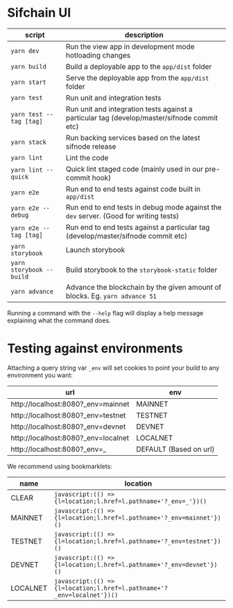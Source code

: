 # Sifchain UI

| script                   | description                                                                                 |
| ------------------------ | ------------------------------------------------------------------------------------------- |
| `yarn dev`               | Run the view app in development mode hotloading changes                                     |
| `yarn build`             | Build a deployable app to the `app/dist` folder                                             |
| `yarn start`             | Serve the deployable app from the `app/dist` folder                                         |
| `yarn test`              | Run unit and integration tests                                                              |
| `yarn test --tag [tag]`  | Run unit and integration tests against a particular tag (develop/master/sifnode commit etc) |
| `yarn stack`             | Run backing services based on the latest sifnode release                                    |
| `yarn lint`              | Lint the code                                                                               |
| `yarn lint --quick`      | Quick lint staged code (mainly used in our pre-commit hook)                                 |
| `yarn e2e`               | Run end to end tests against code built in `app/dist`                                       |
| `yarn e2e --debug`       | Run end to end tests in debug mode against the `dev` server. (Good for writing tests)       |
| `yarn e2e --tag [tag]`   | Run end to end tests against a particular tag (develop/master/sifnode commit etc)           |
| `yarn storybook`         | Launch storybook                                                                            |
| `yarn storybook --build` | Build storybook to the `storybook-static` folder                                            |
| `yarn advance`           | Advance the blockchain by the given amount of blocks. Eg. `yarn advance 51`                 |

Running a command with the `--help` flag will display a help message explaining what the command does.

# Testing against environments

Attaching a query string var `_env` will set cookies to point your build to any environment you want:

| url                                  | env                    |
| ------------------------------------ | ---------------------- |
| http://localhost:8080?\_env=mainnet  | MAINNET                |
| http://localhost:8080?\_env=testnet  | TESTNET                |
| http://localhost:8080?\_env=devnet   | DEVNET                 |
| http://localhost:8080?\_env=localnet | LOCALNET               |
| http://localhost:8080?\_env=\_       | DEFAULT (Based on url) |

We recommend using bookmarklets:

| name     | location                                                               |
| -------- | ---------------------------------------------------------------------- |
| CLEAR    | `javascript:(() => {l=location;l.href=l.pathname+'?_env=_'})()`        |
| MAINNET  | `javascript:(() => {l=location;l.href=l.pathname+'?_env=mainnet'})()`  |
| TESTNET  | `javascript:(() => {l=location;l.href=l.pathname+'?_env=testnet'})()`  |
| DEVNET   | `javascript:(() => {l=location;l.href=l.pathname+'?_env=devnet'})()`   |
| LOCALNET | `javascript:(() => {l=location;l.href=l.pathname+'?_env=localnet'})()` |

